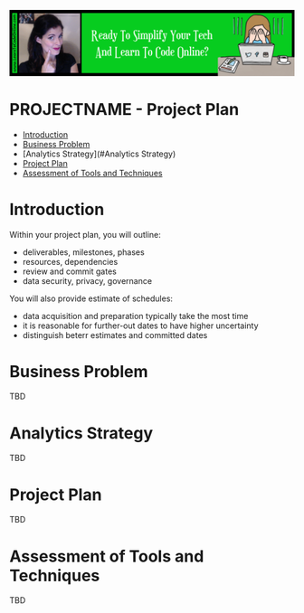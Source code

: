 <a href='https://www.learntocodeonline.com/'>![Learn To Code Online By Clicking Here](../../../../Images/learn-to-code-online.png?raw=true "Learn To Code Online")</a>

# PROJECTNAME - Project Plan

- [Introduction](#Introduction)
- [Business Problem](#Business-Problem)
- [Analytics Strategy](#Analytics Strategy)
- [Project Plan](#Project-Plan)
- [Assessment of Tools and Techniques](#Assessment-of-Tools-and-Techniques)

# Introduction

Within your project plan, you will outline:
- deliverables, milestones, phases
- resources, dependencies
- review and commit gates
- data security, privacy, governance

You will also provide estimate of schedules:
- data acquisition and preparation typically take the most time
- it is reasonable for further-out dates to have higher uncertainty
- distinguish beterr estimates and committed dates 

# Business Problem

TBD

# Analytics Strategy

TBD

# Project Plan

TBD

# Assessment of Tools and Techniques

TBD